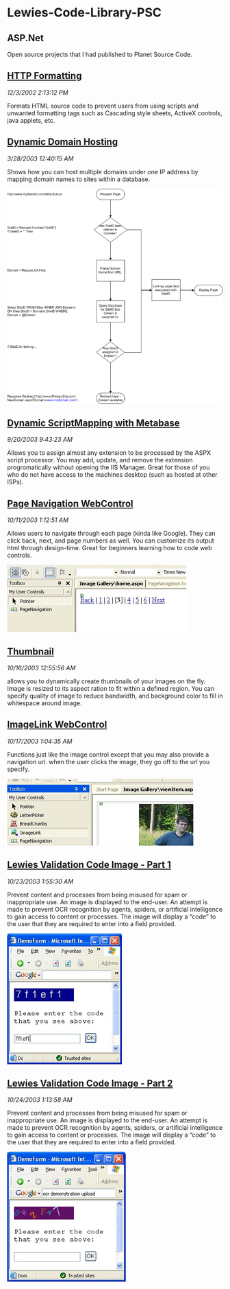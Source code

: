 # Lewies-Code-Library-PSC

## ASP.Net

Open source projects that I had published to Planet Source Code.

## [HTTP Formatting](./HTTPFormatting)

*12/3/2002 2:13:12 PM*

Formats HTML source code to prevent users from using scripts and unwanted formatting tags such as Cascading style sheets, ActiveX controls, java applets, etc.


## [Dynamic Domain Hosting](./DynamicDomainHosting)

*3/28/2003 12:40:15 AM*

Shows how you can host multiple domains under one IP address by mapping domain names to sites within a database.

![Screenshot of Dynamic Domain Hosting](DynamicDomainHosting/screenshot.gif)



## [Dynamic ScriptMapping with Metabase](./DynamicScriptMappingWithMetabase)

*9/20/2003 9:43:23 AM*

Allows you to assign almost any extension to be processed by the ASPX script processor. You may add, update, and remove the extension progromatically without opening the IIS Manager. Great for those of you who do not have access to the machines desktop (such as hosted at other ISPs).


## [Page Navigation WebControl](./PageNavigationWebControl)

*10/11/2003 1:12:51 AM*

Allows users to navigate through each page (kinda like Google). They can click back, next, and page numbers as well. You can customize its output html through design-time. Great for beginners learning how to code web controls.

![Screenshot of Page Navigation WebControl](PageNavigationWebControl/screenshot.jpg)



## [Thumbnail](./Thumbnail)

*10/16/2003 12:55:56 AM*

allows you to dynamically create thumbnails of your images on the fly. Image is resized to its aspect ration to fit within a defined region. You can specify quality of image to reduce bandwidth, and background color to fill in whitespace around image.


## [ImageLink WebControl](./ImageLinkWebControl)

*10/17/2003 1:04:35 AM*

Functions just like the image control except that you may also provide a navigation url. when the user clicks the image, they go off to the url you specify.

![Screenshot of ImageLink WebControl](ImageLinkWebControl/screenshot.jpg)



## [Lewies Validation Code Image - Part 1](./ValidationCodeImage1)

*10/23/2003 1:55:30 AM*

Prevent content and processes from being misused for spam or inappropriate use. An image is displayed to the end-user. An attempt is made to prevent OCR recognition by agents, spiders, or artificial intelligence to gain access to content or processes. The image will display a “code” to the user that they are required to enter into a field provided.

![Screenshot of Lewies Validation Code Image - Part 1](ValidationCodeImage1/screenshot.jpg)



## [Lewies Validation Code Image - Part 2](./ValidationCodeImage2)

*10/24/2003 1:13:58 AM*

Prevent content and processes from being misused for spam or inappropriate use. An image is displayed to the end-user. An attempt is made to prevent OCR recognition by agents, spiders, or artificial intelligence to gain access to content or processes. The image will display a “code” to the user that they are required to enter into a field provided.

![Screenshot of Lewies Validation Code Image - Part 2](ValidationCodeImage2/screenshot.jpg)



